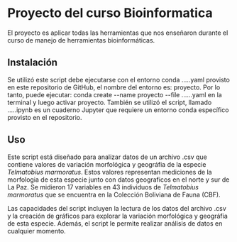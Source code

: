 # Proyecto del curso Bioinformatica 

El proyecto es aplicar todas las herramientas que nos enseñaron durante el curso de manejo de herramientas bioinformáticas.

## Instalación

Se utilizó este script debe ejecutarse con el entorno conda .....yaml provisto en este repositorio de GitHub, el nombre del entorno es: proyecto. Por lo tanto, puede ejecutar: conda create --name proyecto --file ......yaml en la terminal y luego activar proyecto. También se utilizó el script, llamado .....ipynb es un cuaderno Jupyter que requiere un entorno conda específico provisto en el repositorio.

## Uso

Este script está diseñado para analizar datos de un archivo .csv que contiene valores de variación morfológica y geográfia de la especie *Telmatobius marmoratus*. Estos valores representan mediciones de la morfologia de esta especie junto con datos geograficos en el norte y sur de La Paz. Se midieron 17 variables en 43 individuos de *Telmatobius marmoratus* que se encuentra en la Colección Boliviana de Fauna (CBF).

Las capacidades del script incluyen la lectura de los datos del archivo .csv y la creación de gráficos para explorar la variación morfológica y geográfia de esta especie. Además, el script le permite realizar análisis de datos en cualquier momento. 

